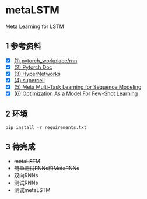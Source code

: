 # metaLSTM

Meta Learning for LSTM

## 1 参考资料

- [x] [(1) pytorch_workplace/rnn](https://github.com/DingKe/pytorch_workplace/tree/master/rnn)
- [x] [(2) Pytorch Doc](http://pytorch.org/docs/0.3.1/)
- [x] [(3) HyperNetworks](https://arxiv.org/pdf/1609.09106.pdf)
- [x] [(4) supercell](https://github.com/hardmaru/supercell)
- [x] [(5) Meta Multi-Task Learning for Sequence Modeling](https://arxiv.org/pdf/1802.08969.pdf)
- [x] [(6) Optimization As a Model For Few-Shot Learning ](https://openreview.net/pdf?id=rJY0-Kcll)

## 2 环境

```
pip install -r requirements.txt
```

## 3 待完成

- ~~metaLSTM~~
- ~~简单测试RNNs和MetaRNNs~~
- 双向RNNs
- 测试RNNs
- 测试metaLSTM







